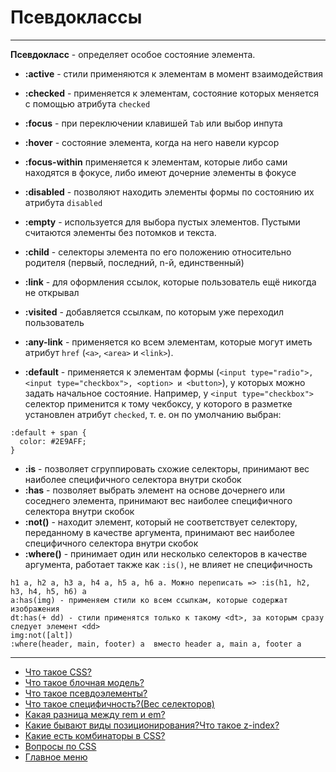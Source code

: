 # Псевдоклассы

---

**Псевдокласс** - определяет особое состояние элемента.

- **:active** - стили применяются к элементам в момент взаимодействия
- **:checked** - применяется к элементам, состояние которых меняется с помощью атрибута `checked`
- **:focus** - при переключении клавишей `Tab` или выбор инпута
- **:hover** - состояние элемента, когда на него навели курсор

- **:focus-within** применяется к элементам, которые либо сами находятся в фокусе, либо имеют дочерние элементы в фокусе
- **:disabled** - позволяют находить элементы формы по состоянию их атрибута `disabled`
- **:empty** - используется для выбора пустых элементов. Пустыми считаются элементы без потомков и текста.
- **:child** - cелекторы элемента по его положению относительно родителя (первый, последний, n-й, единственный)

- **:link** - для оформления ссылок, которые пользователь ещё никогда не открывал
- **:visited** - добавляется ссылкам, по которым уже переходил пользователь
- **:any-link** - применяется ко всем элементам, которые могут иметь атрибут `href` (`<a>`, `<area>` и `<link>`).

- **:default** - применяется к элементам формы (`<input type="radio">, <input type="checkbox">, <option> и <button>`), у которых можно задать начальное состояние. Например, у `<input type="checkbox">` селектор применится к тому чекбоксу, у которого в разметке установлен атрибут `checked`, т. е. он по умолчанию выбран:

```
:default + span {
  color: #2E9AFF;
}
```

- **:is** - позволяет сгруппировать схожие селекторы, принимают вес наиболее специфичного селектора внутри скобок
- **:has** - позволяет выбрать элемент на основе дочернего или соседнего элемента, принимают вес наиболее специфичного селектора внутри скобок
- **:not()** - находит элемент, который не соответствует селектору, переданному в качестве аргумента, принимают вес наиболее специфичного селектора внутри скобок
- **:where()** - принимает один или несколько селекторов в качестве аргумента, работает также как `:is()`, не влияет не специфичность

```
h1 a, h2 a, h3 a, h4 a, h5 a, h6 a. Mожно переписать => :is(h1, h2, h3, h4, h5, h6) a
a:has(img) - применяем стили ко всем ссылкам, которые содержат изображения
dt:has(+ dd) - стили применятся только к такому <dt>, за которым сразу следует элемент <dd>
img:not([alt])
:where(header, main, footer) a  вместо header a, main a, footer a
```

---

- [Что такое CSS?](./CSSis.md)
- [Что такое блочная модель?](./boxModel.md)
- [Что такое псевдоэлементы?](./pseudoelement.md)
- [Что такое специфичность?(Вес селекторов)](./specificity.md)
- [Какая разница между rem и em?](./emVSrem.md)
- [Какие бывают виды позиционирования?Что такое z-index?](./emVSrem.md)
- [Какие есть комбинаторы в CSS?](./combinators.md)
- [Вопросы по CSS](./CSS.md)
- [Главное меню](../README.md)

